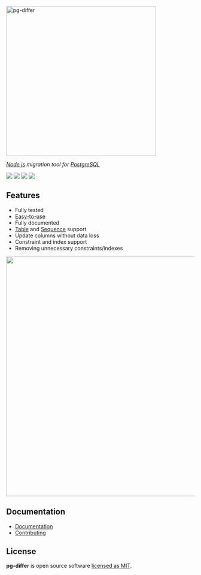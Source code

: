 <a href="https://multum.github.io/pg-differ/#/">
    <img src='https://multum.github.io/pg-differ/readme-logo.svg' width='400' alt='pg-differ'>
</a>

_[Node.js](https://nodejs.org/en/) migration tool for [PostgreSQL](https://www.postgresql.org/)_

![](https://github.com/multum/pg-differ/workflows/Lint%20and%20test/badge.svg)
[![](https://img.shields.io/npm/l/pg-differ.svg?style=flat)](https://github.com/multum/pg-differ/blob/master/LICENSE)
[![](https://img.shields.io/npm/v/pg-differ.svg?style=flat)](https://www.npmjs.com/package/pg-differ)
![](https://img.shields.io/codecov/c/github/multum/pg-differ.svg?style=flat)

## Features

- Fully tested
- [Easy-to-use](https://multum.github.io/pg-differ/#/getting-started)
- Fully documented
- [Table](https://multum.github.io/pg-differ/#/metadata/table) and [Sequence](https://multum.github.io/pg-differ/#/metadata/sequence) support
- Update columns without data loss
- Constraint and index support
- Removing unnecessary constraints/indexes

<img src='https://multum.github.io/pg-differ/screencast.svg' width='640px'/>

## Documentation

- [Documentation](https://multum.github.io/pg-differ/#/)
- [Contributing](https://github.com/multum/pg-differ/blob/master/CONTRIBUTING.md)

## License

**pg-differ** is open source software [licensed as MIT](https://github.com/multum/pg-differ/blob/master/LICENSE).
